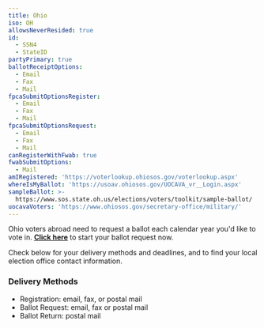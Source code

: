 ```yaml
---
title: Ohio
iso: OH
allowsNeverResided: true
id:
  - SSN4
  - StateID
partyPrimary: true
ballotReceiptOptions:
  - Email
  - Fax
  - Mail
fpcaSubmitOptionsRegister:
  - Email
  - Fax
  - Mail
fpcaSubmitOptionsRequest:
  - Email
  - Fax
  - Mail
canRegisterWithFwab: true
fwabSubmitOptions:
  - Mail
amIRegistered: 'https://voterlookup.ohiosos.gov/voterlookup.aspx'
whereIsMyBallot: 'https://usoav.ohiosos.gov/UOCAVA_vr__Login.aspx'
sampleBallot: >-
  https://www.sos.state.oh.us/elections/voters/toolkit/sample-ballot/
uocavaVoters: 'https://www.ohiosos.gov/secretary-office/military/'
---
```

Ohio voters abroad need to request a ballot each calendar year you'd like to vote in. [**Click here**](https://www.votefromabroad.org) to start your ballot request now.

Check below for your delivery methods and deadlines, and to find your local election office contact information.

### Delivery Methods

* Registration: email, fax, or postal mail
* Ballot Request: email, fax or postal mail
* Ballot Return: postal mail
